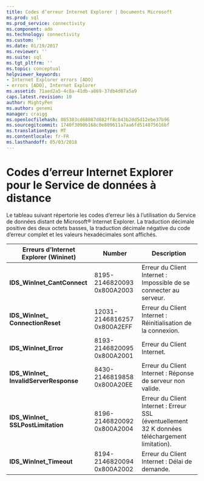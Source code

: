 ```yaml
---
title: Codes d’erreur Internet Explorer | Documents Microsoft
ms.prod: sql
ms.prod_service: connectivity
ms.component: ado
ms.technology: connectivity
ms.custom: ''
ms.date: 01/19/2017
ms.reviewer: ''
ms.suite: sql
ms.tgt_pltfrm: ''
ms.topic: conceptual
helpviewer_keywords:
- Internet Explorer errors [ADO]
- errors [ADO], Internet Explorer
ms.assetid: 71aed2a5-4c8a-41db-a869-37db4d07a5a9
caps.latest.revision: 10
author: MightyPen
ms.author: genemi
manager: craigg
ms.openlocfilehash: 085303cd68087d882ff8c843b2dd5d12ebe37b96
ms.sourcegitcommit: 1740f3090b168c0e809611a7aa6fd514075616bf
ms.translationtype: MT
ms.contentlocale: fr-FR
ms.lasthandoff: 05/03/2018
---
```

# <a name="internet-explorer-error-codes-for-remote-data-service"></a>Codes d’erreur Internet Explorer pour le Service de données à distance
Le tableau suivant répertorie les codes d’erreur liés à l’utilisation du Service de données distant de Microsoft® Internet Explorer. La traduction décimale positive des deux octets basses, la traduction décimale négative du code d’erreur complet et les valeurs hexadécimales sont affichés.

|Erreurs d’Internet Explorer (Wininet)|Number| Description|
|------------------------------------------|------------|-----------------|
|**IDS_WinInet_CantConnect**|8195-2146820093 0x800A2003|Erreur du Client Internet : Impossible de se connecter au serveur.|
|**IDS_WinInet_ ConnectionReset**|12031-2146816257 0x800A2EFF|Erreur du Client Internet : Réinitialisation de la connexion.|
|**IDS_WinInet_Error**|8193-2146820095 0x800A2001|Erreur du Client Internet.|
|**IDS_WinInet_ InvalidServerResponse**|8430-2146819858 0x800A20EE|Erreur du Client Internet : Réponse de serveur non valide.|
|**IDS_WinInet_ SSLPostLimitation**|8196-2146820092 0x800A2004|Erreur du Client Internet : Erreur SSL (éventuellement 32 K données téléchargement limitation).|
|**IDS_WinInet_Timeout**|8194-2146820094 0x800A2002|Erreur du Client Internet : Délai de demande.|

